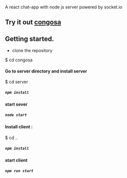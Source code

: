 A react chat-app with node js server powered by socket.io

## Try it out [congosa](https://congosa.netlify.com/)



## Getting started.

- clone the repository

$ cd congosa

#### Go to server directory and install server

$ cd server

 ##### `npm install`

 #### start sever

##### `node start`


#### Install client :

$ cd ..
##### `npm install` 

#### start client

 ##### `npm run start`





